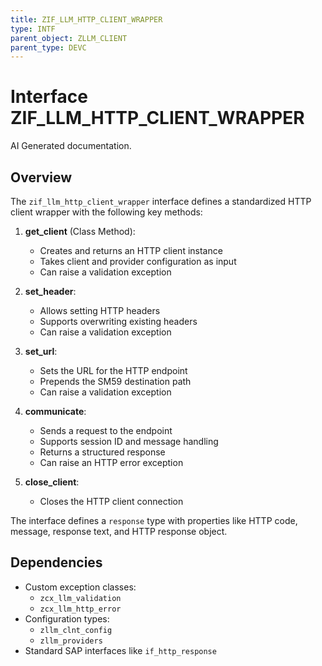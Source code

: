```yaml
---
title: ZIF_LLM_HTTP_CLIENT_WRAPPER
type: INTF
parent_object: ZLLM_CLIENT
parent_type: DEVC
---
```


# Interface ZIF_LLM_HTTP_CLIENT_WRAPPER

AI Generated documentation.
## Overview

The `zif_llm_http_client_wrapper` interface defines a standardized HTTP client wrapper with the following key methods:

1. **get_client** (Class Method):
   - Creates and returns an HTTP client instance
   - Takes client and provider configuration as input
   - Can raise a validation exception

2. **set_header**:
   - Allows setting HTTP headers
   - Supports overwriting existing headers
   - Can raise a validation exception

3. **set_url**:
   - Sets the URL for the HTTP endpoint
   - Prepends the SM59 destination path
   - Can raise a validation exception

4. **communicate**:
   - Sends a request to the endpoint
   - Supports session ID and message handling
   - Returns a structured response
   - Can raise an HTTP error exception

5. **close_client**:
   - Closes the HTTP client connection

The interface defines a `response` type with properties like HTTP code, message, response text, and HTTP response object.

## Dependencies

- Custom exception classes: 
  - `zcx_llm_validation`
  - `zcx_llm_http_error`
- Configuration types:
  - `zllm_clnt_config`
  - `zllm_providers`
- Standard SAP interfaces like `if_http_response`

